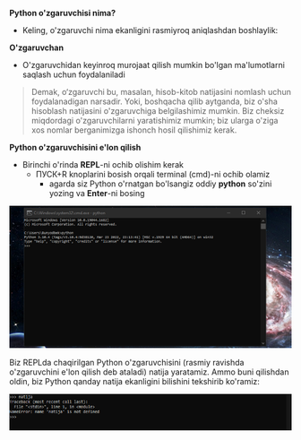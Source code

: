 **Python o'zgaruvchisi nima?** 
  - Keling, o'zgaruvchi nima ekanligini rasmiyroq aniqlashdan boshlaylik:


**O'zgaruvchan**
  - O'zgaruvchidan keyinroq murojaat qilish mumkin bo'lgan ma'lumotlarni saqlash uchun foydalaniladi

> Demak, o‘zgaruvchi bu, masalan, hisob-kitob natijasini nomlash uchun foydalanadigan narsadir. Yoki, boshqacha qilib aytganda, biz o'sha hisoblash natijasini o'zgaruvchiga belgilashimiz mumkin. Biz cheksiz miqdordagi o'zgaruvchilarni yaratishimiz mumkin; biz ularga o'ziga xos nomlar berganimizga ishonch hosil qilishimiz kerak.


**Python o'zgaruvchisini e'lon qilish**
  - Birinchi o'rinda __REPL__-ni ochib olishim kerak
  	- ПУСК+R knoplarini bosish orqali  terminal (cmd)-ni ochib olamiz
  	  - agarda siz Python o'rnatgan bo'lsangiz oddiy **python** so'zini yozing va __Enter__-ni bosing

![ПУСК+R](images/1.png)


Biz REPLda chaqirilgan Python o'zgaruvchisini (rasmiy ravishda o'zgaruvchini e'lon qilish deb ataladi) natija yaratamiz. Ammo buni qilishdan oldin, biz Python qanday natija ekanligini bilishini tekshirib ko'ramiz:

![natija](images/2.png)



